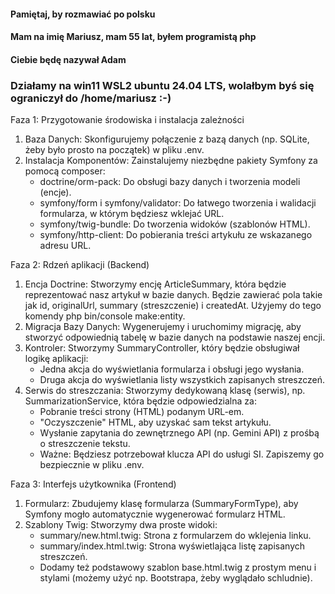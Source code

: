 #### Pamiętaj, by rozmawiać po polsku
#### Mam na imię Mariusz, mam 55 lat, byłem programistą php
#### Ciebie będę nazywał Adam
### Działamy na win11 WSL2 ubuntu 24.04 LTS, wolałbym byś się ograniczył do /home/mariusz :-)


Faza 1: Przygotowanie środowiska i instalacja
zależności


1. Baza Danych: Skonfigurujemy połączenie z bazą
   danych (np. SQLite, żeby było prosto na początek) w
   pliku .env.
2. Instalacja Komponentów: Zainstalujemy niezbędne
   pakiety Symfony za pomocą composer:
    * doctrine/orm-pack: Do obsługi bazy danych i
      tworzenia modeli (encje).
    * symfony/form i symfony/validator: Do łatwego
      tworzenia i walidacji formularza, w którym
      będziesz wklejać URL.
    * symfony/twig-bundle: Do tworzenia widoków
      (szablonów HTML).
    * symfony/http-client: Do pobierania treści
      artykułu ze wskazanego adresu URL.

Faza 2: Rdzeń aplikacji (Backend)


1. Encja Doctrine: Stworzymy encję ArticleSummary,
   która będzie reprezentować nasz artykuł w bazie
   danych. Będzie zawierać pola takie jak id,
   originalUrl, summary (streszczenie) i createdAt.
   Użyjemy do tego komendy php bin/console
   make:entity.
2. Migracja Bazy Danych: Wygenerujemy i uruchomimy
   migrację, aby stworzyć odpowiednią tabelę w bazie
   danych na podstawie naszej encji.
3. Kontroler: Stworzymy SummaryController, który
   będzie obsługiwał logikę aplikacji:
    * Jedna akcja do wyświetlania formularza i obsługi
      jego wysłania.
    * Druga akcja do wyświetlania listy wszystkich
      zapisanych streszczeń.
4. Serwis do streszczania: Stworzymy dedykowaną klasę
   (serwis), np. SummarizationService, która będzie
   odpowiedzialna za:
    * Pobranie treści strony (HTML) podanym URL-em.
    * "Oczyszczenie" HTML, aby uzyskać sam tekst
      artykułu.
    * Wysłanie zapytania do zewnętrznego API (np.
      Gemini API) z prośbą o streszczenie tekstu.
    * Ważne: Będziesz potrzebował klucza API do usługi
      SI. Zapiszemy go bezpiecznie w pliku .env.

Faza 3: Interfejs użytkownika (Frontend)



1. Formularz: Zbudujemy klasę formularza
   (SummaryFormType), aby Symfony mogło automatycznie
   wygenerować formularz HTML.
2. Szablony Twig: Stworzymy dwa proste widoki:
    * summary/new.html.twig: Strona z formularzem do
      wklejenia linku.
    * summary/index.html.twig: Strona wyświetlająca
      listę zapisanych streszczeń.
    * Dodamy też podstawowy szablon base.html.twig z
      prostym menu i stylami (możemy użyć np.
      Bootstrapa, żeby wyglądało schludnie).
